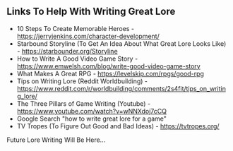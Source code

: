 Links To Help With Writing Great Lore
-------------------------------------
* 10 Steps To Create Memorable Heroes - https://jerryjenkins.com/character-development/
* Starbound Storyline (To Get An Idea About What Great Lore Looks Like) - https://starbounder.org/Storyline
* How to Write A Good Video Game Story - https://www.emwelsh.com/blog/write-good-video-game-story
* What Makes A Great RPG - https://levelskip.com/rpgs/good-rpg
* Tips on Writing Lore (Reddit Worldbuilding) - https://www.reddit.com/r/worldbuilding/comments/2s4fit/tips_on_writing_lore/
* The Three Pillars of Game Writing (Youtube) - https://www.youtube.com/watch?v=wNNXdoj7cCQ
* Google Search "how to write great lore for a game"
* TV Tropes (To Figure Out Good and Bad Ideas) - https://tvtropes.org/

Future Lore Writing Will Be Here...